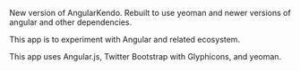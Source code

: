 New version of AngularKendo. Rebuilt to use yeoman and newer versions
of angular and other dependencies.

This app is to experiment with Angular and related ecosystem.

This app uses Angular.js, Twitter Bootstrap with Glyphicons, and yeoman.
